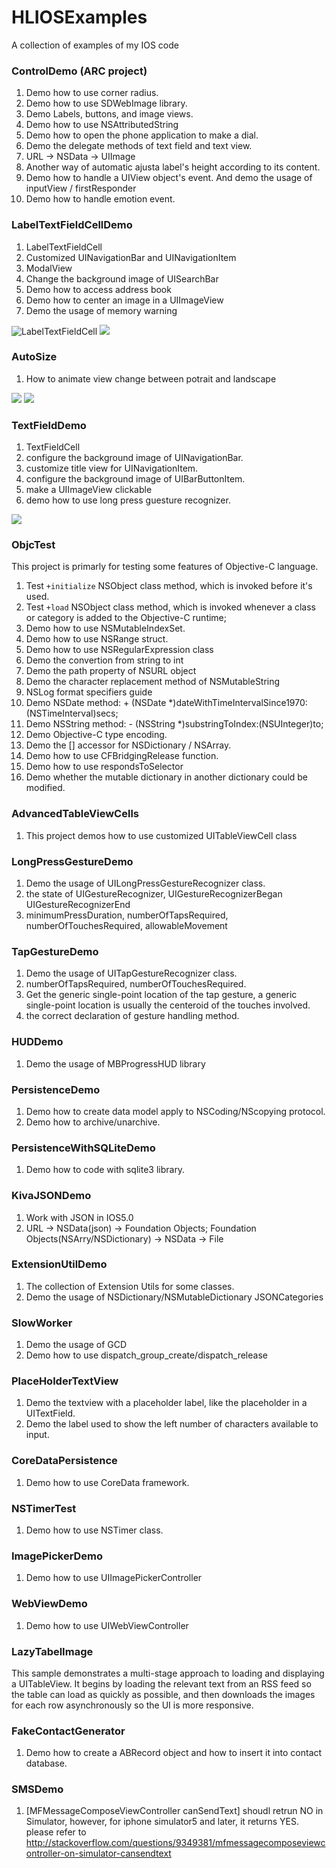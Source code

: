 HLIOSExamples
=============

A collection of examples of my IOS code

### ControlDemo (ARC project)
1. Demo how to use corner radius.
2. Demo how to use SDWebImage library.
3. Demo Labels, buttons, and image views.
4. Demo how to use NSAttributedString
5. Demo how to open the phone application to make a dial.
6. Demo the delegate methods of text field and text view.
7. URL -> NSData -> UIImage
8. Another way of automatic ajusta label's height according to its content.
9. Demo how to handle a UIView object's event. And demo the usage of inputView / firstResponder
10. Demo how to handle emotion event.

### LabelTextFieldCellDemo
1. LabelTextFieldCell
2. Customized UINavigationBar and UINavigationItem
2. ModalView
3. Change the background image of UISearchBar
4. Demo how to access address book
5. Demo how to center an image in a UIImageView
6. Demo the usage of memory warning

![LabelTextFieldCell](http://www.anhailin.co/blog/wp-content/uploads/2012/12/LabelTextFieldCell.png)
![](http://www.anhailin.co/blog/wp-content/uploads/2012/12/UISeachBarChnagingBackgroundImage.png)

### AutoSize
1. How to animate view change between potrait and landscape

![](http://www.anhailin.co/blog/wp-content/uploads/2012/12/AutoSize_landscape.png)
![](http://www.anhailin.co/blog/wp-content/uploads/2012/12/AutoSize_Potrait.png)

### TextFieldDemo
1. TextFieldCell
2. configure the background image of UINavigationBar.
3. customize title view for UINavigationItem.
4. configure the background image of UIBarButtonItem.
5. make a UIImageView clickable
6. demo how to use long press guesture recognizer.

![](http://www.anhailin.co/blog/wp-content/uploads/2013/01/TextFieldCellDemo-e1357111612984.png)

### ObjcTest
This project is primarly for testing some features of Objective-C language.

1. Test `+initialize` NSObject class method, which is invoked before it's used.
2. Test `+load` NSObject class method, which is  invoked whenever a class or category is added to the Objective-C runtime; 
3. Demo how to use NSMutableIndexSet.
4. Demo how to use NSRange struct.
5. Demo how to use NSRegularExpression class
6. Demo the convertion from string to int
7. Demo the path property of NSURL object
8. Demo the character replacement method of NSMutableString
9. NSLog format specifiers guide
10. Demo NSDate method: + (NSDate *)dateWithTimeIntervalSince1970:(NSTimeInterval)secs;
11. Demo NSString method: - (NSString *)substringToIndex:(NSUInteger)to;
12. Demo Objective-C type encoding.
13. Demo the [] accessor for NSDictionary / NSArray.
14. Demo how to use CFBridgingRelease function.
15. Demo how to use respondsToSelector
16. Demo whether the mutable dictionary in another dictionary could be modified.

### AdvancedTableViewCells
1. This project demos how to use customized UITableViewCell class

### LongPressGestureDemo
1. Demo the usage of UILongPressGestureRecognizer class.
2. the state of UIGestureRecognizer, UIGestureRecognizerBegan UIGestureRecognizerEnd
3. minimumPressDuration, numberOfTapsRequired, numberOfTouchesRequired, allowableMovement

### TapGestureDemo
1. Demo the usage of UITapGestureRecognizer class.
2. numberOfTapsRequired, numberOfTouchesRequired.
3. Get the generic single-point location of the tap gesture, a generic single-point location is usually the centeroid of the touches involved.
4. the correct declaration of gesture handling method.

### HUDDemo
1. Demo the usage of MBProgressHUD library

### PersistenceDemo
1. Demo how to create data model apply to NSCoding/NScopying protocol.
2. Demo how to archive/unarchive.

### PersistenceWithSQLiteDemo
1. Demo how to code with sqlite3 library.

### KivaJSONDemo
1. Work with JSON in IOS5.0
2. URL -> NSData(json) -> Foundation Objects; Foundation Objects(NSArry/NSDictionary) -> NSData -> File

### ExtensionUtilDemo
1. The collection of Extension Utils for some classes.
2. Demo the usage of NSDictionary/NSMutableDictionary JSONCategories

### SlowWorker
1. Demo the usage of GCD
2. Demo how to use dispatch_group_create/dispatch_release

### PlaceHolderTextView
1. Demo the textview with a placeholder label, like the placeholder in a UITextField.
2. Demo the label used to show the left number of characters available to input.

### CoreDataPersistence
1. Demo how to use CoreData framework.

### NSTimerTest
1. Demo how to use NSTimer class.

### ImagePickerDemo
1. Demo how to use UIImagePickerController

### WebViewDemo
1. Demo how to use UIWebViewController

### LazyTabelImage
This sample demonstrates a multi-stage approach to loading and displaying a UITableView. It begins by loading the relevant text from an RSS feed so the table can load as quickly as possible, and then downloads the images for each row asynchronously so the UI is more responsive.

### FakeContactGenerator
1. Demo how to create a ABRecord object and how to insert it into contact database.

### SMSDemo
1. [MFMessageComposeViewController canSendText] shoudl retrun NO in Simulator, however, for iphone simulator5 and later, it returns YES.
please refer to http://stackoverflow.com/questions/9349381/mfmessagecomposeviewcontroller-on-simulator-cansendtext

